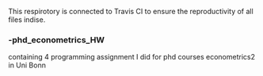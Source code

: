 This respirotory is connected to Travis CI to ensure the reproductivity of all files indise.

### -phd_econometrics_HW
containing 4 programming assignment I did for phd courses econometrics2 in Uni Bonn